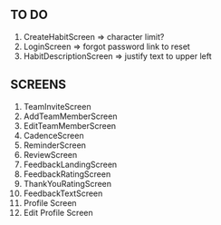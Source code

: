 ## TO DO

1. CreateHabitScreen => character limit?
2. LoginScreen => forgot password link to reset
3. HabitDescriptionScreen => justify text to upper left

## SCREENS 

1. TeamInviteScreen
2. AddTeamMemberScreen
3. EditTeamMemberScreen
4. CadenceScreen
5. ReminderScreen
6. ReviewScreen
7. FeedbackLandingScreen
8. FeedbackRatingScreen
9. ThankYouRatingScreen
10. FeedbackTextScreen
11. Profile Screen
12. Edit Profile Screen